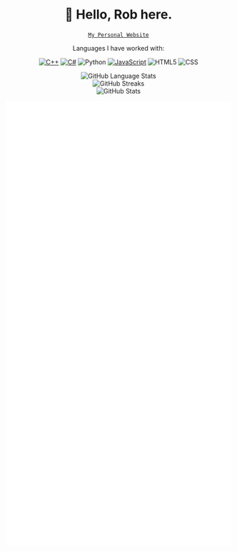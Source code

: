 <h1 align = "center">🦋 Hello, Rob here.</h1>

<p align="center">
  <a href="https://shinrobu.github.io/"><code>My Personal Website</code></a>
</p>

<p align="center">Languages I have worked with:</p>
<p align="center">
  <a href = "https://github.com/shinrobu?tab=repositories&q=&type=&language=c%2B%2B&sort="><img alt = "C++" src = "https://img.shields.io/badge/-C%2B%2B-00599C?style=for-the-badge&logo=cplusplus"></a>
  <a href = "https://github.com/shinrobu?tab=repositories&q=&type=&language=c%23&sort="><img alt = "C#" src = "https://img.shields.io/badge/-C%23-brightgreen?style=for-the-badge&logo=csharp"></a>
  <img alt = "Python" src = "https://img.shields.io/badge/-Python-3776AB?style=for-the-badge&logo=Python&logoColor=white">
  <a href = "https://github.com/shinrobu?tab=repositories&q=&type=&language=javascript&sort="><img alt = "JavaScript" src = "https://img.shields.io/badge/-JavaScript-orange?style=for-the-badge&logo=javascript"></a>
  <img alt = "HTML5" src = "https://img.shields.io/badge/-HTML5-E34F26?style=for-the-badge&logo=html5&logoColor=white">
  <img alt = "CSS" src = "https://img.shields.io/badge/-CSS-1572B6?style=for-the-badge&logo=css3">
</p>

<!--- Readme stats --->

<p align="center">
  <img alt="GitHub Language Stats" src="https://github-readme-stats.vercel.app/api/top-langs/?username=shinrobu&layout=compact&langs_count=10&theme=material-palenight">
  <br>
  <img alt="GitHub Streaks" src="https://streak-stats.demolab.com/?user=shinrobu&theme=material-palenight">
  <br>
  <img alt="GitHub Stats" src="https://github-readme-stats.vercel.app/api?username=shinrobu&hide=stars&count_private=true&show_icons=true&theme=material-palenight">
</p>

<!--- lowlight's GitHub Metrics --->
<p align="center">
  <img align="center" src="/github-metrics.svg" alt="Metrics">
</p>


<!---
shinrobu/shinrobu is a ✨ special ✨ repository because its `README.md` (this file) appears on your GitHub profile.
You can click the Preview link to take a look at your changes.
--->
